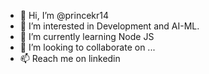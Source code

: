 - 👋 Hi, I’m @princekr14
- 👀 I’m interested in Development and AI-ML.
- 🌱 I’m currently learning Node JS
- 💞️ I’m looking to collaborate on ...
- 📫 Reach me on linkedin

<!---
princekr14/princekr14 is a ✨ special ✨ repository because its `README.md` (this file) appears on your GitHub profile.
You can click the Preview link to take a look at your changes.
--->
